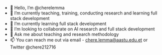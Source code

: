 - 👋 Hello, I’m @cherelemma
- 🔭 I’m currently teaching, training, conducting research and learning full stack development 
- 🌱 I’m currently learning full stack development
- 👯 I’m looking to collaborate on AI research and full stack development 
- 💬 Ask me about teaching and research methodology 
- 📫 You can reach me out via email - chere.lemma@aastu.edu.et or Twitter @chere212716
<!--
**cherelemma/cherelemma** is a ✨ _special_ ✨ repository because its `README.md` (this file) appears on your GitHub profile.

Here are some ideas to get you started:
-->
